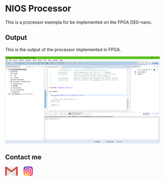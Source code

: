 # NIOS Processor

This is a processor exempla for be implemented on the FPGA DE0-nano.

## Output

This is the output of the processor implemented in FPGA.

![nios](../resources/niosIIconsole.png)

## Contact me
[![](../Resources/gmail.png)](mailto:jefferson.lopes@ee.ufcg.edu.br?subject=[GitHub]%20FPGA%20-%20main) ![](../Resources/separador.png) [![](../Resources/insta.png)](https://instagram.com/jeff.777.lopes?igshid=1i5gr7ch0bvkd)
